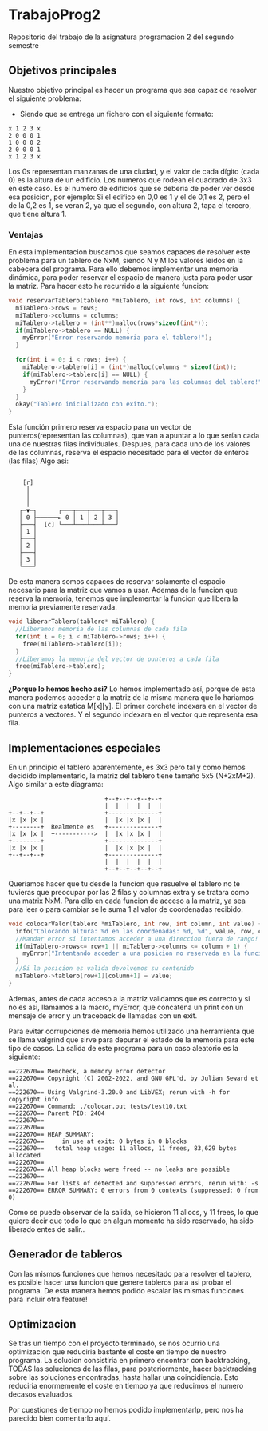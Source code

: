 # TrabajoProg2
Repositorio del trabajo de la asignatura programacion 2 del segundo semestre
## Objetivos principales
Nuestro objetivo principal es hacer un programa que sea capaz de resolver el siguiente problema:
- Siendo que se entrega un fichero con el siguiente formato: 
```
x 1 2 3 x
2 0 0 0 1
1 0 0 0 2
2 0 0 0 1
x 1 2 3 x
```
Los 0s representan manzanas de una ciudad, y el valor de cada dígito (cada 0) es la altura de un edificio.
Los numeros que rodean el cuadrado de 3x3 en este caso. Es el numero de edificios que se deberia de poder ver desde esa posicion, por ejemplo:
Si el edifico en 0,0 es 1 y el de 0,1 es 2, pero el de la 0,2 es 1, se veran 2, ya que el segundo, con altura 2, tapa el tercero, que tiene altura 1.
### Ventajas
En esta implementacion buscamos que seamos capaces de resolver este problema para un tablero de NxM, siendo N y M los valores leidos en la cabecera del programa.
Para ello debemos implementar una memoria dinámica, para poder reservar el espacio de manera justa para poder usar la matriz.
Para hacer esto he recurrido a la siguiente funcion:
```c
void reservarTablero(tablero *miTablero, int rows, int columns) {
  miTablero->rows = rows;
  miTablero->columns = columns;
  miTablero->tablero = (int**)malloc(rows*sizeof(int*));
  if(miTablero->tablero == NULL) {
    myError("Error reservando memoria para el tablero!");
  }

  for(int i = 0; i < rows; i++) {
    miTablero->tablero[i] = (int*)malloc(columns * sizeof(int));
    if(miTablero->tablero[i] == NULL) {
      myError("Error reservando memoria para las columnas del tablero!");
    }
  }
  okay("Tablero inicializado con exito.");
}
```
Esta función primero reserva espacio para un vector de punteros(representan las columnas), que van a apuntar a lo que serían cada una de nuestras filas individuales.
Despues, para cada uno de los valores de las columnas, reserva el espacio necesitado para el vector de enteros (las filas)
Algo asi:
```
                            
    [r]                         
     │                          
     │                          
     │                          
   ┌─▼─┐      ┌───┬───┬───┬───┐ 
   │ 0 ├──────► 0 │ 1 │ 2 │ 3 │ 
   ├───┤  [c] └───┴───┴───┴───┘ 
   │ 1 │                        
   ├───┤                        
   │ 2 │                        
   ├───┤                        
   │ 3 │                        
   └───┘
```
De esta manera somos capaces de reservar solamente el espacio necesario para la matriz que vamos a usar.
Ademas de la funcion que reserva la memoria, tenemos que implementar la funcion que libera la memoria previamente reservada.
```c
void liberarTablero(tablero* miTablero) {
  //Liberamos memoria de las columnas de cada fila
  for(int i = 0; i < miTablero->rows; i++) {
    free(miTablero->tablero[i]);
  }
  //Liberamos la memoria del vector de punteros a cada fila
  free(miTablero->tablero);
}
```
**¿Porque lo hemos hecho asi?**
Lo hemos implementado así, porque de esta manera podemos acceder a la matriz de la misma manera que lo hariamos con una matriz estatica M[x][y].
El primer corchete indexara en el vector de punteros a vectores. Y el segundo indexara en el vector que representa esa fila.

## Implementaciones especiales
En un principio el tablero aparentemente, es 3x3 pero tal y como hemos decidido implementarlo, la matriz del tablero tiene tamaño 5x5 (N+2xM+2). Algo similar a este diagrama:
```
                           +--+--+--+--+--+
                           |  |  |  |  |  |
+--+--+--+                 +--------------+
|x |x |x |                 |  |x |x |x |  |
+--------+  Realmente es   +--------------+
|x |x |x |  +----------->  |  |x |x |x |  |
+--------+                 +--------------+
|x |x |x |                 |  |x |x |x |  |
+--+--+--+                 +--------------+
                           |  |  |  |  |  |
                           +--+--+--+--+--+
```
Queríamos hacer que tu desde la funcion que resuelve el tablero no te tuvieras que preocupar por las 2 filas y columnas extra y se tratara como una matrix NxM. Para ello en cada funcion de acceso a la matriz, ya sea para leer o para cambiar se le suma 1 al valor de coordenadas recibido.
```c
void colocarValor(tablero *miTablero, int row, int column, int value) {
  info("Colocando altura: %d en las coordenadas: %d, %d", value, row, column);
  //Mandar error si intentamos acceder a una direccion fuera de rango!
  if(miTablero->rows<= row+1 || miTablero->columns <= column + 1) {
    myError("Intentando acceder a una posicion no reservada en la funcion : %s", __FUNCTION__);
  }
  //Si la posicion es valida devolvemos su contenido
  miTablero->tablero[row+1][column+1] = value;
}
```
Ademas, antes de cada acceso a la matriz validamos que es correcto y si no es asi, llamamos a la macro, myError, que concatena un print con un mensaje de error y un traceback de llamadas con un exit.

Para evitar corrupciones de memoria hemos utilizado una herramienta que se llama valgrind que sirve para depurar el estado de la memoria para este tipo de casos.
La salida de este programa para un caso aleatorio es la siguiente:
```
==222670== Memcheck, a memory error detector
==222670== Copyright (C) 2002-2022, and GNU GPL'd, by Julian Seward et al.
==222670== Using Valgrind-3.20.0 and LibVEX; rerun with -h for copyright info
==222670== Command: ./colocar.out tests/test10.txt
==222670== Parent PID: 2404
==222670== 
==222670== 
==222670== HEAP SUMMARY:
==222670==     in use at exit: 0 bytes in 0 blocks
==222670==   total heap usage: 11 allocs, 11 frees, 83,629 bytes allocated
==222670== 
==222670== All heap blocks were freed -- no leaks are possible
==222670== 
==222670== For lists of detected and suppressed errors, rerun with: -s
==222670== ERROR SUMMARY: 0 errors from 0 contexts (suppressed: 0 from 0)
```
Como se puede observar de la salida, se hicieron 11 allocs, y 11 frees, lo que quiere decir que todo lo que en algun momento ha sido reservado, ha sido liberado entes de salir..

## Generador de tableros
Con las mismos funciones que hemos necesitado para resolver el tablero, es posible hacer una funcion que genere tableros para asi probar el programa.
De esta manera hemos podido escalar las mismas funciones para incluir otra feature!

## Optimizacion
Se tras un tiempo con el proyecto terminado, se nos ocurrio una optimizacion que reduciria bastante el coste en  tiempo de nuestro programa. La solucion consistiria en primero encontrar con backtracking, TODAS las soluciones de las filas, para posteriormente, hacer backtracking sobre las soluciones encontradas, hasta hallar una coincidiencia. Esto reduciria enormemente el coste en tiempo ya que reducimos el numero decasos evaluados.

Por cuestiones de tiempo no hemos podido implementarlp, pero nos ha parecido bien comentarlo aquí.

